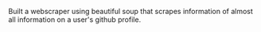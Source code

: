 Built a webscraper using beautiful soup that scrapes information of almost all information on a user's github profile.
